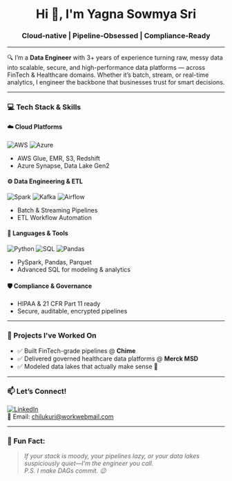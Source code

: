 <h1 align="center">Hi 👋, I'm Yagna Sowmya Sri</h1>
<h3 align="center">Cloud-native | Pipeline-Obsessed | Compliance-Ready</h3>

---

🔍 I’m a **Data Engineer** with 3+ years of experience turning raw, messy data into scalable, secure, and high-performance data platforms — across FinTech & Healthcare domains. Whether it’s batch, stream, or real-time analytics, I engineer the backbone that businesses trust for smart decisions.

---

### 💻 Tech Stack & Skills

#### ☁️ Cloud Platforms
![AWS](https://img.shields.io/badge/AWS-232F3E?style=flat-square&logo=amazon-aws&logoColor=white)
![Azure](https://img.shields.io/badge/Azure-0078D4?style=flat-square&logo=microsoft-azure&logoColor=white)
- AWS Glue, EMR, S3, Redshift  
- Azure Synapse, Data Lake Gen2

#### ⚙️ Data Engineering & ETL
![Spark](https://img.shields.io/badge/Apache%20Spark-E25A1C?style=flat-square&logo=apachespark&logoColor=white)
![Kafka](https://img.shields.io/badge/Apache%20Kafka-231F20?style=flat-square&logo=apachekafka&logoColor=white)
![Airflow](https://img.shields.io/badge/Apache%20Airflow-017CEE?style=flat-square&logo=apache-airflow&logoColor=white)
- Batch & Streaming Pipelines  
- ETL Workflow Automation

#### 🧪 Languages & Tools
![Python](https://img.shields.io/badge/Python-3670A0?style=flat-square&logo=python&logoColor=white)
![SQL](https://img.shields.io/badge/SQL-025E8C?style=flat-square&logo=postgresql&logoColor=white)
![Pandas](https://img.shields.io/badge/Pandas-150458?style=flat-square&logo=pandas&logoColor=white)
- PySpark, Pandas, Parquet  
- Advanced SQL for modeling & analytics

#### 🛡️ Compliance & Governance
- HIPAA & 21 CFR Part 11 ready  
- Secure, auditable, encrypted pipelines

---

### 🚀 Projects I've Worked On
- ✅ Built FinTech-grade pipelines @ **Chime**
- ✅ Delivered governed healthcare data platforms @ **Merck MSD**
- ✅ Modeled data lakes that actually make sense 🙌

---

### 📫 Let’s Connect!

[![LinkedIn](https://img.shields.io/badge/LinkedIn-blue?style=flat-square&logo=linkedin&logoColor=white)](https://www.linkedin.com/in/yagna-sowmya-sri-chilukuri-18355b283/)  
📧 Email: chilukuri@workwebmail.com

---

### 🎉 Fun Fact:
> *If your stack is moody, your pipelines lazy, or your data lakes suspiciously quiet—I’m the engineer you call.*  
> *P.S. I make DAGs commit. 😉*

